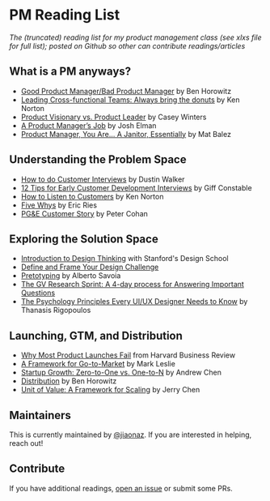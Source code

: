# PM Reading List 
*The (truncated) reading list for my product management class (see xlxs file for full list); posted on Github so other can contribute readings/articles*

## What is a PM anyways?

* [Good Product Manager/Bad Product Manager](https://a16z.com/2012/06/15/good-product-managerbad-product-manager/) by Ben Horowitz
* [Leading Cross-functional Teams: Always bring the donuts](https://www.kennorton.com/essays/leading-cross-functional-teams.html) by Ken Norton
* [Product Visionary vs. Product Leader](http://caseyaccidental.com/product-visionary-vs-product-leader/amp/) by Casey Winters
* [A Product Manager’s Job](https://medium.com/@joshelman/a-product-managers-job-63c09a43d0ec) by Josh Elman
* [Product Manager, You Are… A Janitor, Essentially](https://medium.com/all-things-product-management/product-manager-you-are-664d83ee702e) by Mat Balez

## Understanding the Problem Space

* [How to do Customer Interviews](https://www.crazyegg.com/blog/start-talking/) by Dustin Walker
* [12 Tips for Early Customer Development Interviews](http://giffconstable.com/2012/12/12-tips-for-early-customer-development-interviews-revision-3/) by Giff Constable
* [How to Listen to Customers](https://www.kennorton.com/essays/how-to-listen-to-customers.html) by Ken Norton
* [Five Whys](http://www.startuplessonslearned.com/2008/11/five-whys.html) by Eric Ries
* [PG&E Customer Story](https://www.forbes.com/sites/petercohan/2012/02/19/jurassic-park-how-pg-brought-febreze-back-to-life/2/#1a0e4de42095) by Peter Cohan

## Exploring the Solution Space

* [Introduction to Design Thinking](https://dschool-old.stanford.edu/sandbox/groups/designresources/wiki/36873/attachments/74b3d/ModeGuideBOOTCAMP2010L.pdf) with Stanford's Design School
* [Define and Frame Your Design Challenge](https://www.interaction-design.org/literature/article/define-and-frame-your-design-challenge-by-creating-your-point-of-view-and-ask-how-might-we)
* [Pretotyping](http://www.pretotyping.org/uploads/1/4/0/9/14099067/pretotype_it_2nd_pretotype_edition-2.pdf) by Alberto Savoia
* [The GV Research Sprint: A 4-day process for Answering Important Questions](https://library.gv.com/the-gv-research-sprint-a-4-day-process-for-answering-important-startup-questions-97279b532b25)
* [The Psychology Principles Every UI/UX Designer Needs to Know](https://uxplanet.org/the-psychology-principles-every-ui-ux-designer-needs-to-know-24116fd65778) by Thanasis Rigopoulos

## Launching, GTM, and Distribution

* [Why Most Product Launches Fail](https://hbr.org/2011/04/why-most-product-launches-fail) from Harvard Business Review
* [A Framework for Go-to-Market](https://firstround.com/review/leslies-compass-a-framework-for-go-to-market-strategy/) by Mark Leslie
* [Startup Growth: Zero-to-One vs. One-to-N](https://www.atrium.co/blog/andrew-chen-startup-growth/) by Andrew Chen
* [Distribution](https://a16z.com/2017/06/09/distribution-model-sales-channels/) by Ben Horowitz
* [Unit of Value: A Framework for Scaling](https://news.greylock.com/unit-of-value-a-framework-for-scaling-42c092fba887) by Jerry Chen

## Maintainers

This is currently maintained by [@jiaonaz](https://github.com/jiaonaz). If you are interested in helping, reach out!

## Contribute

If you have additional readings, [open an issue](https://github.com/jiaonaz/pm-resources/issues/new/choose) or submit some PRs.
